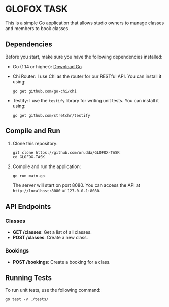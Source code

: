 # GLOFOX TASK

This is a simple Go application that allows studio owners to manage classes and members to book classes.

## Dependencies

Before you start, make sure you have the following dependencies installed:

- Go (1.14 or higher): [Download Go](https://golang.org/dl/)
- Chi Router: I use Chi as the router for our RESTful API. You can install it using:

    ```shell
    go get github.com/go-chi/chi
    ```

- Testify: I use the `testify` library for writing unit tests. You can install it using:

    ```shell
    go get github.com/stretchr/testify
    ```

## Compile and Run

1. Clone this repository:

    ```shell
    git clone https://github.com/orudda/GLOFOX-TASK
    cd GLOFOX-TASK
    ```

2. Compile and run the application:

    ```shell
    go run main.go
    ```

   The server will start on port 8080. You can access the API at `http://localhost:8080` or `127.0.0.1:8080`.

## API Endpoints

### Classes

- **GET /classes**: Get a list of all classes.
- **POST /classes**: Create a new class.

### Bookings

- **POST /bookings**: Create a booking for a class.

## Running Tests

To run unit tests, use the following command:

```shell
go test -v ./tests/